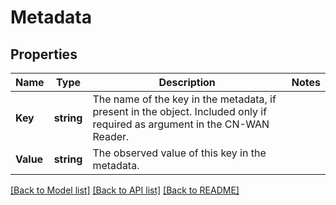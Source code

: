 # Metadata

## Properties

Name | Type | Description | Notes
------------ | ------------- | ------------- | -------------
**Key** | **string** | The name of the key in the metadata, if present in the object. Included only if required as argument in the CN-WAN Reader. | 
**Value** | **string** | The observed value of this key in the metadata. | 

[[Back to Model list]](../README.md#documentation-for-models) [[Back to API list]](../README.md#documentation-for-api-endpoints) [[Back to README]](../README.md)


